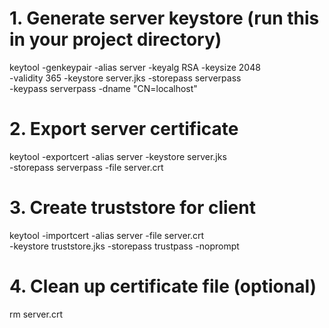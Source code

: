 # 1. Generate server keystore (run this in your project directory)
keytool -genkeypair -alias server -keyalg RSA -keysize 2048 \
-validity 365 -keystore server.jks -storepass serverpass \
-keypass serverpass -dname "CN=localhost"

# 2. Export server certificate
keytool -exportcert -alias server -keystore server.jks \
-storepass serverpass -file server.crt

# 3. Create truststore for client
keytool -importcert -alias server -file server.crt \
-keystore truststore.jks -storepass trustpass -noprompt

# 4. Clean up certificate file (optional)
rm server.crt